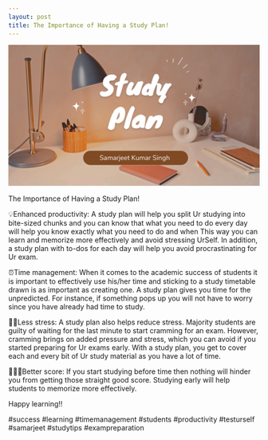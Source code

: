 ```yaml
---
layout: post
title: The Importance of Having a Study Plan!
---
```

![image](/assets/images/2853E509-2574-4DB1-A249-D8BBBDE5EE11.png)

The Importance of Having a Study Plan!

💡Enhanced productivity: A study plan will help you split Ur studying into bite-sized chunks and you can know that what you need to do every day will help you know exactly what you need to do and when This way you can learn and memorize more effectively and avoid stressing UrSelf. In addition, a study plan with to-dos for each day will help you avoid procrastinating for Ur exam.


⏰Time management: When it comes to the academic success of students it is important to effectively use his/her time and sticking to a study timetable drawn is as important as creating one. A study plan gives you time for the unpredicted. For instance, if something pops up you will not have to worry since you have already had time to study.


💆‍♂️Less stress: A study plan also helps reduce stress. Majority students are guilty of waiting for the last minute to start cramming for an exam. However, cramming brings on added pressure and stress, which you can avoid if you started preparing for Ur exams early. With a study plan, you get to cover each and every bit of Ur study material as you have a lot of time.


👨🏼‍💻Better score: If you start studying before time then nothing will hinder you from getting those straight good score. Studying early will help students to memorize more effectively.


Happy learning!!


#success #learning #timemanagement #students #productivity #testurself #samarjeet #studytips #exampreparation
